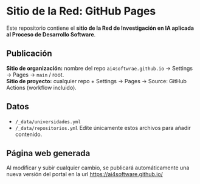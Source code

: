 # Sitio de la Red: GitHub Pages

Este repositorio contiene el **sitio de la Red de Investigación en IA aplicada al Proceso de Desarrollo Software**.

## Publicación
**Sitio de organización:** nombre del repo `ai4softwrae.github.io` → Settings → Pages → `main` / root.  
**Sitio de proyecto:** cualquier repo + Settings → Pages → Source: GitHub Actions (workflow incluido).

## Datos
- `/_data/universidades.yml`
- `/_data/repositorios.yml`
Edite únicamente estos archivos para añadir contenido.

## Página web generada
Al modificar y subir cualquier cambio, se publicará automáticamente una nueva versión del portal en la url https://ai4software.github.io/
